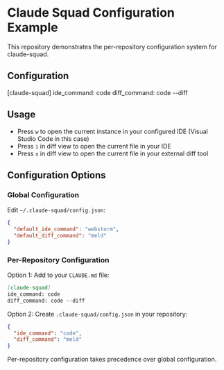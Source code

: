 # Claude Squad Configuration Example

This repository demonstrates the per-repository configuration system for claude-squad.

## Configuration

[claude-squad]
ide_command: code
diff_command: code --diff

## Usage

- Press `w` to open the current instance in your configured IDE (Visual Studio Code in this case)
- Press `i` in diff view to open the current file in your IDE 
- Press `x` in diff view to open the current file in your external diff tool

## Configuration Options

### Global Configuration
Edit `~/.claude-squad/config.json`:
```json
{
  "default_ide_command": "webstorm",
  "default_diff_command": "meld"
}
```

### Per-Repository Configuration
Option 1: Add to your `CLAUDE.md` file:
```markdown
[claude-squad]
ide_command: code
diff_command: code --diff
```

Option 2: Create `.claude-squad/config.json` in your repository:
```json
{
  "ide_command": "code",
  "diff_command": "meld"
}
```

Per-repository configuration takes precedence over global configuration.
